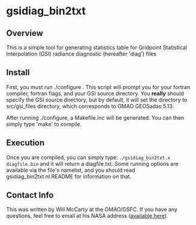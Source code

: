 gsidiag_bin2txt
===============

Overview
--------
This is a simple tool for generating statistics table for Gridpoint Statistical Interpolation (GSI) radiance diagnostic (hereafter 'diag') files

Install
-------
First, you must run ./configure .  This script will prompt you for your fortran compiler, fortran flags, and your GSI source directory.  You **really** should specify the GSI source directory, but by default, it will set the directory to src/gsi_files directory, which corresponds to GMAO GEOSadas 5.13. 

After running ./configure, a Makefile.inc will be generated.  You can then simply type 'make' to compile.

Execution
---------
Once you are compiled, you can simply type:
`./gsidiag_bin2txt.x diagfile.bin`
and it will return a diagfile.txt.  Some running options are available via the file's namelist, and you should read gsidiag_bin2txt.nl.README for information on that.

Contact Info
------------
This was written by Will McCarty at the GMAO/GSFC.  If you have any questions, feel free to email at his NASA address ([available here](http://gmao.gsfc.nasa.gov/personnel.php)).  

